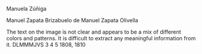 Manuela Zúñiga




Manuel Zapata
Brizabuelo de Manuel
Zapata Olivella


The text on the image is not clear and appears to be a mix of different colors and patterns. It is difficult to extract any meaningful information from it.
DLMMMJVS
3 4 5
1808, 1810